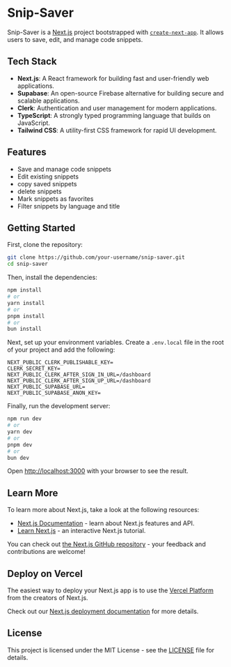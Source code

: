 # Snip-Saver

Snip-Saver is a [Next.js](https://nextjs.org) project bootstrapped with [`create-next-app`](https://nextjs.org/docs/app/api-reference/cli/create-next-app). It allows users to save, edit, and manage code snippets.

## Tech Stack

- **Next.js**: A React framework for building fast and user-friendly web applications.
- **Supabase**: An open-source Firebase alternative for building secure and scalable applications.
- **Clerk**: Authentication and user management for modern applications.
- **TypeScript**: A strongly typed programming language that builds on JavaScript.
- **Tailwind CSS**: A utility-first CSS framework for rapid UI development.

## Features

- Save and manage code snippets
- Edit existing snippets
- copy saved snippets
- delete snippets
- Mark snippets as favorites
- Filter snippets by language and title

## Getting Started

First, clone the repository:

```bash
git clone https://github.com/your-username/snip-saver.git
cd snip-saver
```

Then, install the dependencies:

```bash
npm install
# or
yarn install
# or
pnpm install
# or
bun install
```

Next, set up your environment variables. Create a `.env.local` file in the root of your project and add the following:

```env
NEXT_PUBLIC_CLERK_PUBLISHABLE_KEY=
CLERK_SECRET_KEY=
NEXT_PUBLIC_CLERK_AFTER_SIGN_IN_URL=/dashboard
NEXT_PUBLIC_CLERK_AFTER_SIGN_UP_URL=/dashboard
NEXT_PUBLIC_SUPABASE_URL=
NEXT_PUBLIC_SUPABASE_ANON_KEY=
```

Finally, run the development server:

```bash
npm run dev
# or
yarn dev
# or
pnpm dev
# or
bun dev
```

Open [http://localhost:3000](http://localhost:3000) with your browser to see the result.

## Learn More

To learn more about Next.js, take a look at the following resources:

- [Next.js Documentation](https://nextjs.org/docs) - learn about Next.js features and API.
- [Learn Next.js](https://nextjs.org/learn) - an interactive Next.js tutorial.

You can check out [the Next.js GitHub repository](https://github.com/vercel/next.js) - your feedback and contributions are welcome!

## Deploy on Vercel

The easiest way to deploy your Next.js app is to use the [Vercel Platform](https://vercel.com/new?utm_medium=default-template&filter=next.js&utm_source=create-next-app&utm_campaign=create-next-app-readme) from the creators of Next.js.

Check out our [Next.js deployment documentation](https://nextjs.org/docs/app/building-your-application/deploying) for more details.

## License

This project is licensed under the MIT License - see the [LICENSE](LICENSE) file for details.
